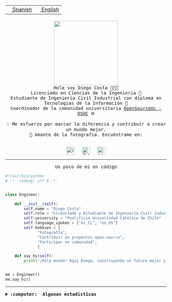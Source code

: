 <table border="0"  align="right">
 <tr><td><a href="README.md"><img src="https://upload.wikimedia.org/wikipedia/commons/thumb/8/89/Bandera_de_Espa%C3%B1a.svg/1200px-Bandera_de_Espa%C3%B1a.svg.png" height="10"> Spanish</a></td>
 <td><a href="README.en.md"><img src="https://upload.wikimedia.org/wikipedia/commons/a/a4/Flag_of_the_United_States.svg" height="10"> English</a></td></tr>
</table><br><br><br>

<p align="center">
  <img src="https://github.com/diegocostares/diegocostares/blob/main/Images/aaa2.gif?raw=true" height="200px" weight="200px">
  <br><samp>
    Hola soy Diego Costa 👨🏻‍💻<br>
    Licenciado en Ciencias de la Ingeniería 🤖<br>
    Estudiante de Ingeniería Civil Industrial con diploma en Tecnologías de la Información 🧠<br>
    Coordinador de la comunidad universitaria <a href="https://github.com/open-source-uc">OpenSourceUc - OSUC</a> 🌐<br>
  <br>
    💡 Me esfuerzo por marcar la diferencia y contribuir a crear un mundo mejor.<br>
    📸 Amante de la fotografía. Encuéntrame en: <br>
  <br></samp>
</p>

<p align="center">
   <a href="https://instagram.com/diegocosta_no" target="blank">
      <img align="center" src="https://cdn.jsdelivr.net/npm/simple-icons@3.0.1/icons/instagram.svg" alt="instagram" height="25px" width="25px" />
      &#8203;
   </a>
   &nbsp; &nbsp; &nbsp;
   <a href="https://t.me/diegocosta_no" target="blank">
      <img align="center" alt="Telegram" width="25px" src="https://icons-for-free.com/iconfiles/png/512/Telegram-1324888767380505522.png" />
      &#8203;
   </a>
   &nbsp; &nbsp; &nbsp;
   <a href="https://www.linkedin.com/in/diegocostar/" target="blank">
      <img align="center" alt="LinkedIn" width="25px" src="https://img.icons8.com/metro/452/linkedin.png" />
      &#8203;
   </a>
</p>

---

<p align="center"><front size="25"><samp>Un poco de mi en código</samp></front></p>

```python
#!/usr/bin/python
# -*- coding: utf-8 -*-


class Engineer:

    def __init__(self):
        self.name = "Diego Costa"
        self.role = "Licenciado y Estudiante de Ingeniería Civil Industrial"
        self.university = "Pontificia Universidad Católica de Chile"
        self.language_spoken = ["es_CL", "en_US"]
        self.hobbies = [
              "Fotografía",
              "Contribuir en proyectos open-source",
              "Participar en comunidad",
              ]

    def say_hi(self):
        print("¡Hola mundo! Aquí Diego, construyendo un futuro mejor y cambiando el mundo.")


me = Engineer()
me.say_hi()
```

---

<details>
  <summary><b><samp>:computer: &nbsp;Algunas estadísticas</samp></b></summary>
  <br/></p>

<!--START_SECTION:waka-->
![Code Time](http://img.shields.io/badge/Code%20Time-1%2C366%20hrs%2025%20mins-blue)

📅 **Soy más productivo los Domingo** 

```text
Lunes                    367 commits         ████░░░░░░░░░░░░░░░░░░░░░   14.62 % 
Martes                   318 commits         ███░░░░░░░░░░░░░░░░░░░░░░   12.66 % 
Miércoles                464 commits         █████░░░░░░░░░░░░░░░░░░░░   18.48 % 
Jueves                   446 commits         ████░░░░░░░░░░░░░░░░░░░░░   17.76 % 
Viernes                  175 commits         ██░░░░░░░░░░░░░░░░░░░░░░░   06.97 % 
Sábado                   258 commits         ███░░░░░░░░░░░░░░░░░░░░░░   10.27 % 
Domingo                  483 commits         █████░░░░░░░░░░░░░░░░░░░░   19.24 % 
```


📊 **Esta semana me dediqué a** 

```text
🐱‍💻 Proyectos: 
BetpracticeSpider        27 hrs 59 mins      █████████████████████████   99.26 % 
Unknown Project          7 mins              ░░░░░░░░░░░░░░░░░░░░░░░░░   00.45 % 
scraper2                 3 mins              ░░░░░░░░░░░░░░░░░░░░░░░░░   00.21 % 
homebrew                 1 min               ░░░░░░░░░░░░░░░░░░░░░░░░░   00.06 % 
proyecto-2023-2-proyecto-0 secs              ░░░░░░░░░░░░░░░░░░░░░░░░░   00.01 % 
```


 Last Updated on 04/01/2024 18:34:39 UTC
<!--END_SECTION:waka-->

<p align="center"> <img src="https://github-readme-stats.vercel.app/api?username=diegocostares&show_icons=true&theme=ayu-mirage" alt="abhisheknaiidu" /></p>

</details>
